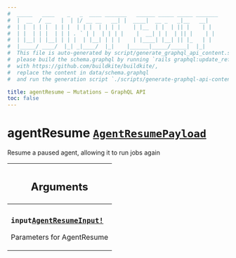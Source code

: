 ```yaml
---
#  _____   ____    _   _  ____ _______   ______ _____ _____ _______
#  |  __  / __   |  | |/ __ __   __| |  ____|  __ _   _|__   __|
#  | |  | | |  | | |  | | |  | | | |    | |__  | |  | || |    | |
#  | |  | | |  | | | . ` | |  | | | |    |  __| | |  | || |    | |
#  | |__| | |__| | | |  | |__| | | |    | |____| |__| || |_   | |
#  |_____/ ____/  |_| _|____/  |_|    |______|_____/_____|  |_|
#  This file is auto-generated by script/generate_graphql_api_content.sh,
#  please build the schema.graphql by running `rails graphql:update_reference_schema`
#  with https://github.com/buildkite/buildkite/,
#  replace the content in data/schema.graphql
#  and run the generation script `./scripts/generate-graphql-api-content.sh`.

title: agentResume – Mutations – GraphQL API
toc: false
---
```

<!-- vale off -->
<h1 class="has-pills">
  agentResume
  <span data-algolia-exclude><a href="/docs/apis/graphql/schemas/object/agentresumepayload" class="pill pill--object pill--normal-case pill--large" title="Go to OBJECT AgentResumePayload">
  <code>AgentResumePayload</code>
</a>
</span>
</h1>
<!-- vale on -->


Resume a paused agent, allowing it to run jobs again

<table class="responsive-table responsive-table--single-column-rows">
  <thead>
    <th>
      <h2 data-algolia-exclude>Arguments</h2>
    </th>
  </thead>
  <tbody>
    <tr><td><h3 class="is-small has-pills"><code>input</code><a href="/docs/apis/graphql/schemas/input_object/agentresumeinput" class="pill pill--input_object pill--normal-case pill--medium" title="Go to INPUT_OBJECT AgentResumeInput"><code>AgentResumeInput!</code></a></h3><p>Parameters for AgentResume</p></td></tr>
  </tbody>
</table>
